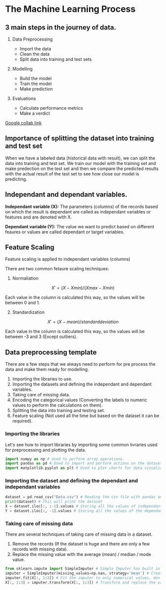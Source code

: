 # The Machine Learning Process

## 3 main steps in the journey of data.

1. Data Preprocessing

   - Import the data
   - Clean the data
   - Split data into training and test sets

2. Modelling

   - Build the model
   - Train the model
   - Make prediction

3. Evaluations
   - Calculate performance metrics
   - Make a verdict

[Google collab link](https://colab.research.google.com/)

## Importance of splitting the dataset into training and test set

When we have a labeled data (historical data with result), we can split the data into training and test set.
We train our model with the training set and make predection on the test set and then we compare the predicted results with the actual result of the test set to see how close our model is predicting.

## Independant and dependant variables.

**Independant variable (X):**
The parameters (columns) of the records based on which the result is dependant are called as independant variables or features and are denoted with X.

**Dependant variable (Y):**
The value we want to predict based on different feaures or values are called dependant or target variables.

## Feature Scaling

Feature scaling is applied to independant variables (columns)

There are two common fetaure scaling techniques:

1. Normaliation

```math
X' = (X - X min) / (X max - X min)
```

Each value in the column is calculated this way, so the values will be between 0 and 1.

2. Standardization

```math
X' = (X - mean) / standard deviation
```

Each value in the column is calculated this way, so the values will be between -3 and 3 (Except outliers).

## Data preprocessing template

There are a few steps that we always need to perform for pre process the data and make them ready for modelling.

1. Importing the libraries to use.
2. Importing the datasets and defining the independant and dependant variables.
3. Taking care of missing data.
4. Encoding the categorical values (Converting the labels to numeric values to perform the calculations on them).
5. Splitting the data into training and testing set.
6. Feature scaling (Not used all the time but based on the dataset it can be required).

### Importing the libraries

Let's see how to import libraries by importing some common livraries used for preprocessing and plotting the data.

```python
import numpy as np # Used to perform array operations.
import pandas as pd # Used to import and perform actions on the datasets.
import matplotlib.pyplot as plt # Used to plot charts for data vizualization.
```

### Importing the dataset and defining the dependant and independant variables

```python
dataset = pd.read_csv("Data.csv") # Reading the csv file with pandas and storing it as a dataframe
print(dataset) # This will print the dataset
X = dataset.iloc[:, :-1].values # Storing all the values of independant variables
Y = dataset.iloc[:, -1].values # Storing all the values of the dependant or target variable
```

### Taking care of missing data

There are several techniques of taking care of missing data in a dataset.

1. Remove the records (If the dataset is huge and there are only a few records with missing data).
2. Replace the missing value with the average (mean) / median / mode value.

```python
from sklearn.impute import SimpleImputer # Simple Imputer has built in functions to handle missing data
imputer = SimpleImputer(missing_values=np.nan, strategy='mean') # Create an instance of simple imputer
imputer.fit(X[:, 1:3]) # Fit the imputer to only numerical values, don't include categorical values
X[:, 1:3] = imputer.transform(X[:, 1:3]) # Transform and replace the values with the new values
```
